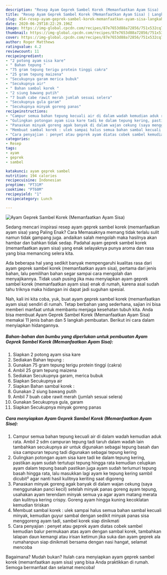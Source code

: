 ```yaml
---
description: "Resep Ayam Geprek Sambel Korek (Memanfaatkan Ayam Sisa) | Langkah Membuat Ayam Geprek Sambel Korek (Memanfaatkan Ayam Sisa) Yang Sedap"
title: "Resep Ayam Geprek Sambel Korek (Memanfaatkan Ayam Sisa) | Langkah Membuat Ayam Geprek Sambel Korek (Memanfaatkan Ayam Sisa) Yang Sedap"
slug: 454-resep-ayam-geprek-sambel-korek-memanfaatkan-ayam-sisa-langkah-membuat-ayam-geprek-sambel-korek-memanfaatkan-ayam-sisa-yang-sedap
date: 2020-06-29T18:22:29.196Z
image: https://img-global.cpcdn.com/recipes/87e7653d88a72856/751x532cq70/ayam-geprek-sambel-korek-memanfaatkan-ayam-sisa-foto-resep-utama.jpg
thumbnail: https://img-global.cpcdn.com/recipes/87e7653d88a72856/751x532cq70/ayam-geprek-sambel-korek-memanfaatkan-ayam-sisa-foto-resep-utama.jpg
cover: https://img-global.cpcdn.com/recipes/87e7653d88a72856/751x532cq70/ayam-geprek-sambel-korek-memanfaatkan-ayam-sisa-foto-resep-utama.jpg
author: Roger Matthews
ratingvalue: 4.2
reviewcount: 11
recipeingredient:
- "2 potong ayam sisa kare"
- " Bahan tepung "
- "75 gram tepung terigu protein tinggi cakra"
- "25 gram tepung maizena"
- "Secukupnya garam merica bubuk"
- "Secukupnya air"
- " Bahan sambal korek "
- "2 siung bawang putih"
- "7 buah cabe rawit merah jumlah sesuai selera"
- "Secukupnya gula garam"
- "Secukupnya minyak goreng panas"
recipeinstructions:
- "Campur semua bahan tepung kecuali air di dalam wadah kemudian aduk rata. Ambil 2 sdm campuran tepung tadi taruh dalam wadah lain tambahkan secukupnya air untuk digunakan sebagai tepung basah dan sisa campuran tepung tadi digunakan sebagai tepung kering"
- "Gulingkan potongan ayam sisa kare tadi ke dalam tepung kering, pastikan ayam sudah tertutupi tepung hingga rata kemudian celupkan ayam dalam tepung basah pastikan juga ayam sudah terlumuri tepung basah hingga rata, lalu masukkan lagi ayam ke tepung kering sambil dicubit² agar nanti hasil kulitnya keriting saat digoreng"
- "Panaskan minyak goreng agak banyak di dalam wajan cekung (saya menggunakan panci kecil) setelah minyak panas goreng ayam tepung, usahakan ayam terendam minyak semua ya agar ayam matang merata dan kulitnya kering crispy. Goreng ayam hingga kuning kecoklatan kemudian tiriskan"
- "Membuat sambal korek : ulek sampai halus semua bahan sambal kecuali minyak, kemudian guyur sambal dengan sedikit minyak panas sisa menggoreng ayam tadi, sambel korek siap dinikmati"
- "Cara penyajian : penyet atau geprek ayam diatas cobek sambel kemudian balur permukaan atas ayam dengan sambal korek, tambahkan lalapan daun kemangi atau irisan ketimun jika suka dan ayam geprek ala rumahanpun siap dinikmati bersama dengan nasi hangat, selamat mencoba"
categories:
- Resep
tags:
- ayam
- geprek
- sambel

katakunci: ayam geprek sambel 
nutrition: 194 calories
recipecuisine: Indonesian
preptime: "PT31M"
cooktime: "PT60M"
recipeyield: "1"
recipecategory: Lunch

---
```



![Ayam Geprek Sambel Korek (Memanfaatkan Ayam Sisa)](https://img-global.cpcdn.com/recipes/87e7653d88a72856/751x532cq70/ayam-geprek-sambel-korek-memanfaatkan-ayam-sisa-foto-resep-utama.jpg)

Sedang mencari inspirasi resep ayam geprek sambel korek (memanfaatkan ayam sisa) yang Paling Enak? Cara Memasaknya memang tidak terlalu sulit namun tidak gampang juga. andaikan salah mengolah maka hasilnya akan hambar dan bahkan tidak sedap. Padahal ayam geprek sambel korek (memanfaatkan ayam sisa) yang enak selayaknya punya aroma dan rasa yang bisa memancing selera kita.



Ada beberapa hal yang sedikit banyak mempengaruhi kualitas rasa dari ayam geprek sambel korek (memanfaatkan ayam sisa), pertama dari jenis bahan, lalu pemilihan bahan segar sampai cara mengolah dan menyajikannya. Tidak usah pusing jika mau menyiapkan ayam geprek sambel korek (memanfaatkan ayam sisa) enak di rumah, karena asal sudah tahu triknya maka hidangan ini dapat jadi suguhan spesial.


Nah, kali ini kita coba, yuk, buat ayam geprek sambel korek (memanfaatkan ayam sisa) sendiri di rumah. Tetap berbahan yang sederhana, sajian ini bisa memberi manfaat untuk membantu menjaga kesehatan tubuh kita. Anda bisa membuat Ayam Geprek Sambel Korek (Memanfaatkan Ayam Sisa) memakai 11 jenis bahan dan 5 langkah pembuatan. Berikut ini cara dalam menyiapkan hidangannya.

<!--inarticleads1-->

##### Bahan-bahan dan bumbu yang diperlukan untuk pembuatan Ayam Geprek Sambel Korek (Memanfaatkan Ayam Sisa):

1. Siapkan 2 potong ayam sisa kare
1. Sediakan  Bahan tepung :
1. Gunakan 75 gram tepung terigu protein tinggi (cakra)
1. Ambil 25 gram tepung maizena
1. Sediakan Secukupnya garam, merica bubuk
1. Siapkan Secukupnya air
1. Siapkan  Bahan sambal korek :
1. Gunakan 2 siung bawang putih
1. Ambil 7 buah cabe rawit merah (jumlah sesuai selera)
1. Gunakan Secukupnya gula, garam
1. Siapkan Secukupnya minyak goreng panas




<!--inarticleads2-->

##### Cara menyiapkan Ayam Geprek Sambel Korek (Memanfaatkan Ayam Sisa):

1. Campur semua bahan tepung kecuali air di dalam wadah kemudian aduk rata. Ambil 2 sdm campuran tepung tadi taruh dalam wadah lain tambahkan secukupnya air untuk digunakan sebagai tepung basah dan sisa campuran tepung tadi digunakan sebagai tepung kering
1. Gulingkan potongan ayam sisa kare tadi ke dalam tepung kering, pastikan ayam sudah tertutupi tepung hingga rata kemudian celupkan ayam dalam tepung basah pastikan juga ayam sudah terlumuri tepung basah hingga rata, lalu masukkan lagi ayam ke tepung kering sambil dicubit² agar nanti hasil kulitnya keriting saat digoreng
1. Panaskan minyak goreng agak banyak di dalam wajan cekung (saya menggunakan panci kecil) setelah minyak panas goreng ayam tepung, usahakan ayam terendam minyak semua ya agar ayam matang merata dan kulitnya kering crispy. Goreng ayam hingga kuning kecoklatan kemudian tiriskan
1. Membuat sambal korek : ulek sampai halus semua bahan sambal kecuali minyak, kemudian guyur sambal dengan sedikit minyak panas sisa menggoreng ayam tadi, sambel korek siap dinikmati
1. Cara penyajian : penyet atau geprek ayam diatas cobek sambel kemudian balur permukaan atas ayam dengan sambal korek, tambahkan lalapan daun kemangi atau irisan ketimun jika suka dan ayam geprek ala rumahanpun siap dinikmati bersama dengan nasi hangat, selamat mencoba




Bagaimana? Mudah bukan? Itulah cara menyiapkan ayam geprek sambel korek (memanfaatkan ayam sisa) yang bisa Anda praktikkan di rumah. Semoga bermanfaat dan selamat mencoba!
